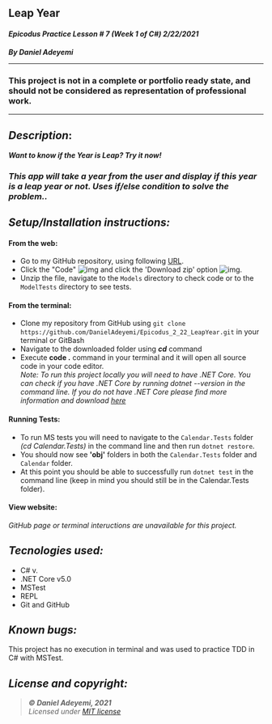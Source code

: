 ## Leap Year
#### *Epicodus Practice Lesson # 7 (Week 1 of C#)  2/22/2021*
***By Daniel Adeyemi***
___
### This project is not in a complete or portfolio ready state, and should not be considered as representation of professional work.
___
## *Description*:    
***Want to know if the Year is Leap? Try it now!***
### *This app will take a year from the user and display if this year is a leap year or not. Uses if/else condition to solve the problem..*


## *Setup/Installation instructions:*
#### From the web:
* Go to my GitHub repository, using following [URL](https://github.com/DanielAdeyemi/Epicodus_2_22_LeapYear.git).
* Click the "Code" ![img](src/assets/code.png) and click the 'Download zip' option ![img](src/assets/zip.png).
* Unzip the file, navigate to the `Models` directory to check code or to the `ModelTests` directory to see tests.
#### From the terminal: 
* Clone my repository from GitHub using `git clone https://github.com/DanielAdeyemi/Epicodus_2_22_LeapYear.git` in your terminal or GitBash
* Navigate to the downloaded folder using ***cd*** command
* Execute **code .** command in your terminal and it will open all source code in your code editor.    
*Note: To run this project locally you will need to have .NET Core. You can check if you have .NET Core by running dotnet --version in the command line. If you do not have .NET Core please find more information and download [here](https://dotnet.microsoft.com/download/dotnet)*
#### Running Tests:
* To run MS tests you will need to navigate to the `Calendar.Tests` folder *(cd Calendar.Tests)* in the command line and then run `dotnet restore`.
* You should now see **'obj'** folders in both the `Calendar.Tests` folder and `Calendar` folder.
* At this point you should be able to successfully run `dotnet test` in the command line (keep in mind you should still be in the Calendar.Tests folder).

#### View website:
*GitHub page or terminal inteructions are unavailable for this project.*

## *Tecnologies used:*
* C# v.
* .NET Core v5.0
* MSTest
* REPL
* Git and GitHub

## *Known bugs:*
This project has no execution in terminal and was used to practice TDD in C# with MSTest.

## *License and copyright:*

> ***© Daniel Adeyemi, 2021***  
> *Licensed under [MIT license](https://mit-license.org/)*